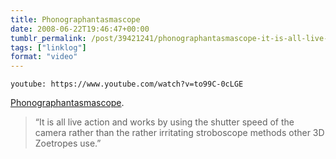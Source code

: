 ```yaml
---
title: Phonographantasmascope
date: 2008-06-22T19:46:47+00:00
tumblr_permalink: /post/39421241/phonographantasmascope-it-is-all-live-action
tags: ["linklog"]
format: "video"
---
```


`youtube: https://www.youtube.com/watch?v=to99C-0cLGE`

[Phonographantasmascope][1].

> &ldquo;It is all live action and works by using the shutter speed of the camera rather than the rather irritating stroboscope methods other 3D Zoetropes use.&rdquo;

[1]: https://www.youtube.com/watch?v=to99C-0cLGE
